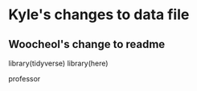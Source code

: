 # Kyle's changes to data file

## Woocheol's change to readme
library(tidyverse)
library(here)

professor
